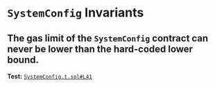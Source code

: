# `SystemConfig` Invariants

## The gas limit of the `SystemConfig` contract can never be lower than the hard-coded lower bound.
**Test:** [`SystemConfig.t.sol#L41`](../test/invariants/SystemConfig.t.sol#L41)


